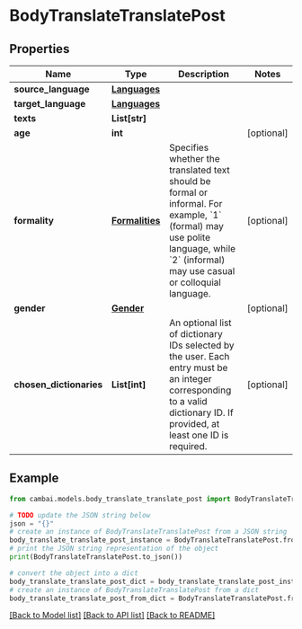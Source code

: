 # BodyTranslateTranslatePost


## Properties

Name | Type | Description | Notes
------------ | ------------- | ------------- | -------------
**source_language** | [**Languages**](Languages.md) |  | 
**target_language** | [**Languages**](Languages.md) |  | 
**texts** | **List[str]** |  | 
**age** | **int** |  | [optional] 
**formality** | [**Formalities**](Formalities.md) | Specifies whether the translated text should be formal or informal. For example, &#x60;1&#x60; (formal) may use polite language, while &#x60;2&#x60; (informal) may use casual or colloquial language. | [optional] 
**gender** | [**Gender**](Gender.md) |  | [optional] 
**chosen_dictionaries** | **List[int]** | An optional list of dictionary IDs selected by the user. Each entry must be an integer corresponding to a valid dictionary ID. If provided, at least one ID is required. | [optional] 

## Example

```python
from cambai.models.body_translate_translate_post import BodyTranslateTranslatePost

# TODO update the JSON string below
json = "{}"
# create an instance of BodyTranslateTranslatePost from a JSON string
body_translate_translate_post_instance = BodyTranslateTranslatePost.from_json(json)
# print the JSON string representation of the object
print(BodyTranslateTranslatePost.to_json())

# convert the object into a dict
body_translate_translate_post_dict = body_translate_translate_post_instance.to_dict()
# create an instance of BodyTranslateTranslatePost from a dict
body_translate_translate_post_from_dict = BodyTranslateTranslatePost.from_dict(body_translate_translate_post_dict)
```
[[Back to Model list]](../README.md#documentation-for-models) [[Back to API list]](../README.md#documentation-for-api-endpoints) [[Back to README]](../README.md)


